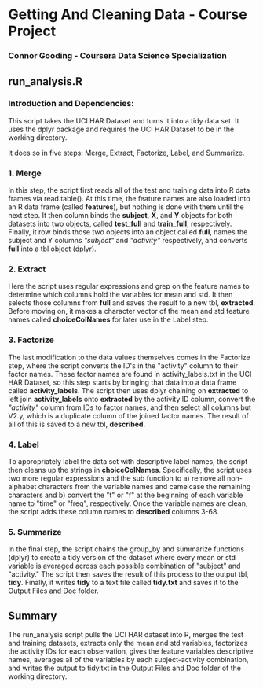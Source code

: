 # Getting And Cleaning Data - Course Project

### Connor Gooding - Coursera Data Science Specialization

## run_analysis.R

### Introduction and Dependencies:

This script takes the UCI HAR Dataset and turns it into a tidy data set.
It uses the dplyr package and requires the UCI HAR Dataset to be
in the working directory. 

It does so in five steps: Merge, Extract, Factorize, Label, and Summarize.

### 1. Merge

In this step, the script first reads all of the test and training data into
R data frames via read.table(). At this time, the feature names are also loaded into an
R data frame (called **features**), but nothing is done with them until the next step. 
It then column binds the **subject**, **X**, and **Y** objects for both datasets into two objects, 
called **test_full** and **train_full**, respectively. Finally, it row binds those two objects into
an object called **full**, names the subject and Y columns *"subject"* and *"activity"* respectively, 
and converts **full** into a tbl object (dplyr).

### 2. Extract

Here the script uses regular expressions and grep on the feature names to determine which columns
hold the variables for mean and std. It then selects those columns from **full** and saves
the result to a new tbl, **extracted**. Before moving on, it makes a character vector of the
mean and std feature names called **choiceColNames** for later use in the Label step.

### 3. Factorize

The last modification to the data values themselves comes in the Factorize step, where the script
converts the ID's in the "activity" column to their factor names. These factor names are found in
activity_labels.txt in the UCI HAR Dataset, so this step starts by bringing that data into a
data frame called **activity_labels**. The script then uses dplyr chaining on **extracted** to
left join **activity_labels** onto **extracted** by the activity ID column, convert the *"activity"*
column from IDs to factor names, and then select all columns but V2.y, which is a duplicate column
of the joined factor names. The result of all of this is saved to a new tbl, **described**.

### 4. Label

To appropriately label the data set with descriptive label names, the script then cleans up the
strings in **choiceColNames**. Specifically, the script uses two more regular expressions and the
sub function to a) remove all non-alphabet characters from the variable names and camelcase the
remaining characters and b) convert the "t" or "f" at the beginning of each variable name to
"time" or "freq", respectively. Once the variable names are clean, the script adds these column
names to **described** columns 3-68.

### 5. Summarize

In the final step, the script chains the group_by and summarize functions (dplyr) to create a
tidy version of the dataset where every mean or std variable is averaged across each possible
combination of "subject" and "activity." The script then saves the result of this process to
the output tbl, **tidy**. Finally, it writes **tidy** to a text file called **tidy.txt** and
saves it to the Output Files and Doc folder.

## Summary

The run_analysis script pulls the UCI HAR dataset into R, merges the test and training datasets,
extracts only the mean and std variables, factorizes the activity IDs for each observation, gives
the feature variables descriptive names, averages all of the variables by each subject-activity
combination, and writes the output to tidy.txt in the Output Files and Doc folder of the working
directory.




